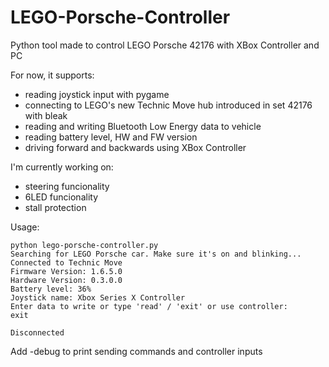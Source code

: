# LEGO-Porsche-Controller
Python tool made to control LEGO Porsche 42176 with XBox Controller and PC

For now, it supports:
- reading joystick input with pygame
- connecting to LEGO's new Technic Move hub introduced in set 42176 with bleak
- reading and writing Bluetooth Low Energy data to vehicle
- reading battery level, HW and FW version
- driving forward and backwards using XBox Controller

I'm currently working on:
- steering funcionality
- 6LED funcionality
- stall protection

Usage:
```
python lego-porsche-controller.py
Searching for LEGO Porsche car. Make sure it's on and blinking...
Connected to Technic Move
Firmware Version: 1.6.5.0
Hardware Version: 0.3.0.0
Battery level: 36%
Joystick name: Xbox Series X Controller
Enter data to write or type 'read' / 'exit' or use controller:
exit

Disconnected
```
Add -debug to print sending commands and controller inputs
